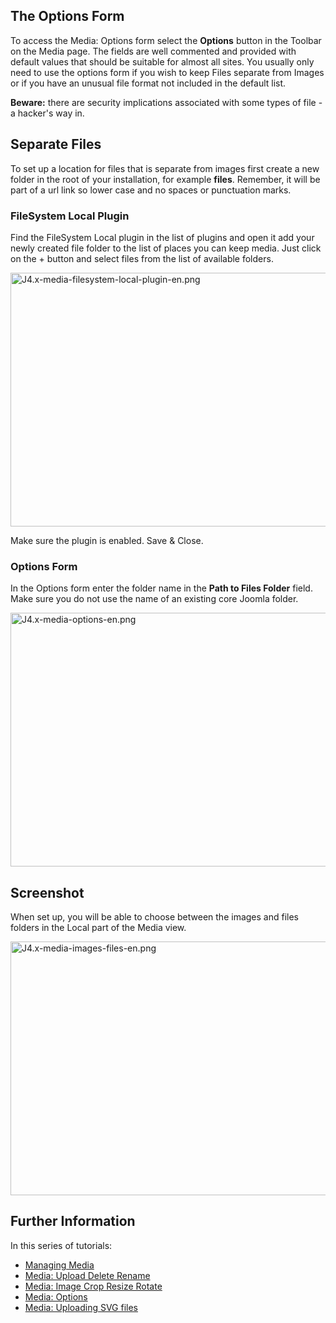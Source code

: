 <!-- Filename: J4.x:Media:_Options / Display title: Media: Opties -->

## The Options Form

To access the Media: Options form select the **Options** button in the
Toolbar on the Media page. The fields are well commented and provided
with default values that should be suitable for almost all sites. You
usually only need to use the options form if you wish to keep Files
separate from Images or if you have an unusual file format not included
in the default list.

**Beware:** there are security implications associated with some types
of file - a hacker's way in.

## Separate Files

To set up a location for files that is separate from images first create
a new folder in the root of your installation, for example **files**.
Remember, it will be part of a url link so lower case and no spaces or
punctuation marks.

### FileSystem Local Plugin

Find the FileSystem Local plugin in the list of plugins and open it add
your newly created file folder to the list of places you can keep media.
Just click on the + button and select files from the list of available
folders.

<img
src="https://docs.joomla.org/images/9/9e/J4.x-media-filesystem-local-plugin-en.png"
class="thumbborder" decoding="async" data-file-width="800"
data-file-height="406" width="800" height="406"
alt="J4.x-media-filesystem-local-plugin-en.png" />

Make sure the plugin is enabled. Save & Close.

### Options Form

In the Options form enter the folder name in the **Path to Files
Folder** field. Make sure you do not use the name of an existing core
Joomla folder.

<img src="https://docs.joomla.org/images/9/98/J4.x-media-options-en.png"
class="thumbborder" decoding="async" data-file-width="800"
data-file-height="406" width="800" height="406"
alt="J4.x-media-options-en.png" />

## Screenshot

When set up, you will be able to choose between the images and files
folders in the Local part of the Media view.

<img
src="https://docs.joomla.org/images/0/08/J4.x-media-images-files-en.png"
class="thumbborder" decoding="async" data-file-width="800"
data-file-height="406" width="800" height="406"
alt="J4.x-media-images-files-en.png" />

## Further Information

In this series of tutorials:

- [Managing
  Media](https://docs.joomla.org/J4.x:Managing_Media "Special:MyLanguage/J4.x:Managing Media")
- [Media: Upload Delete
  Rename](https://docs.joomla.org/J4.x:Media:_Upload_Delete_Rename "Special:MyLanguage/J4.x:Media: Upload Delete Rename")
- [Media: Image Crop Resize
  Rotate](https://docs.joomla.org/J4.x:Media:_Image_Crop_Resize_Rotate "Special:MyLanguage/J4.x:Media: Image Crop Resize Rotate")
- [Media:
  Options](https://docs.joomla.org/J4.x:Media:_Options "Special:MyLanguage/J4.x:Media: Options")
- [Media: Uploading SVG
  files](https://docs.joomla.org/J4.x:Media:_Uploading_SVG_files "Special:MyLanguage/J4.x:Media: Uploading SVG files")

